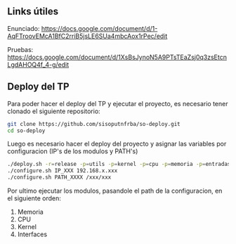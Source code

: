 ## Links útiles

Enunciado: 
https://docs.google.com/document/d/1-AqFTroovEMcA1BfC2rriB5jsLE6SUa4mbcAox1rPec/edit

Pruebas: 
https://docs.google.com/document/d/1XsBsJynoN5A9PTsTEaZsj0q3zsEtcnLgdAHOQ4f_4-g/edit

## Deploy del TP

Para poder hacer el deploy del TP y ejecutar el proyecto, es necesario tener clonado el siguiente repositorio:

```bash
git clone https://github.com/sisoputnfrba/so-deploy.git
cd so-deploy
```

Luego es necesario hacer el deploy del proyecto y asignar las variables por configuracion (IP's de los modulos y PATH's)

```bash
./deploy.sh -r=release -p=utils -p=kernel -p=cpu -p=memoria -p=entradasalida "tp-2024-1c-ChatGPT-CarreanOS"
./configure.sh IP_XXX 192.168.x.xxx
./configure.sh PATH_XXXX /xxx/xxx
```

Por ultimo ejecutar los modulos, pasandole el path de la configuracion, en el siguiente orden: 

1. Memoria
2. CPU
3. Kernel
4. Interfaces

[so-commons-library]: https://github.com/sisoputnfrba/so-commons-library
[so-deploy]: https://github.com/sisoputnfrba/so-deploy


